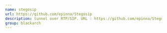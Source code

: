 ```yaml
---
name: stegosip
url: https://github.com/epinna/Stegosip
description: tunnel over RTP/SIP. URL : https://github.com/epinna/Stegosip Groups : blackarch blackarch-tunnel blackarch-networking blackarch-stego
group: blackarch
---
```


